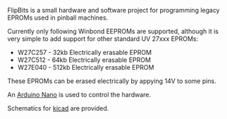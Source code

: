 FlipBits is a small hardware and software project for programming legacy EPROMs used in pinball machines.

Currently only following Winbond EEPROMs are supported, although it is very simple to add support for other standard UV 27xxx EPROMs:
* W27C257 - 32kb Electrically erasable EPROM
* W27C512 - 64kb Electrically erasable EPROM
* W27E040 - 512kb Electrically erasable EPROM

These EPROMs can be erased electrically by appying 14V to some pins.

An [Arduino Nano](https://store.arduino.cc/arduino-nano) is used to control the hardware.

Schematics for [kicad](http://kicad-pcb.org/) are provided.
